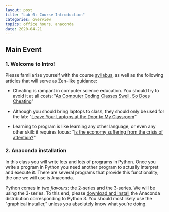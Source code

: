 ```yaml
---
layout: post
title: "Lab 0: Course Introduction"
categories: overview
topics: office hours, anaconda
date: 2020-04-21
---
```


## Main Event


### <a name="welcome"></a>1. Welcome to Intro!
Please familiarise yourself with the course
[syllabus]({{site.baseurl}}/syllabus), as well as the following
articles that will serve as Zen-like guidance:

* Cheating is rampant in computer science education. You should try to
  avoid it at all costs: "[As Computer Coding Classes Swell, So Does
  Cheating](https://nyti.ms/2rhn6r2)"

* Although you should bring laptops to class, they should only be used
  for the lab: "[Leave Your Laptops at the Door to My
  Classroom](https://nyti.ms/2jC3xWF)"

* Learning to program is like learning any other language, or even any
  other skill: it requires focus: "[Is the economy suffering from the
  crisis of
  attention?](https://bankunderground.co.uk/2017/11/24/is-the-economy-suffering-from-the-crisis-of-attention/)"


### <a name="anaconda"></a>2. Anaconda installation
In this class you will write lots and lots of programs in Python. Once
you write a program in Python you need another program to actually
interpret and execute it. There are several programs that provide this
functionality; the one we will use is Anaconda.

Python comes in two *flavours*: the 2-series and the 3-series. We will
be using the 3-series. To this end, please [download and
install](https://www.anaconda.com/download/) the Anaconda distribution
corresponding to Python 3. You should most likely use the "graphical
installer," unless you absolutely know what you're doing.

